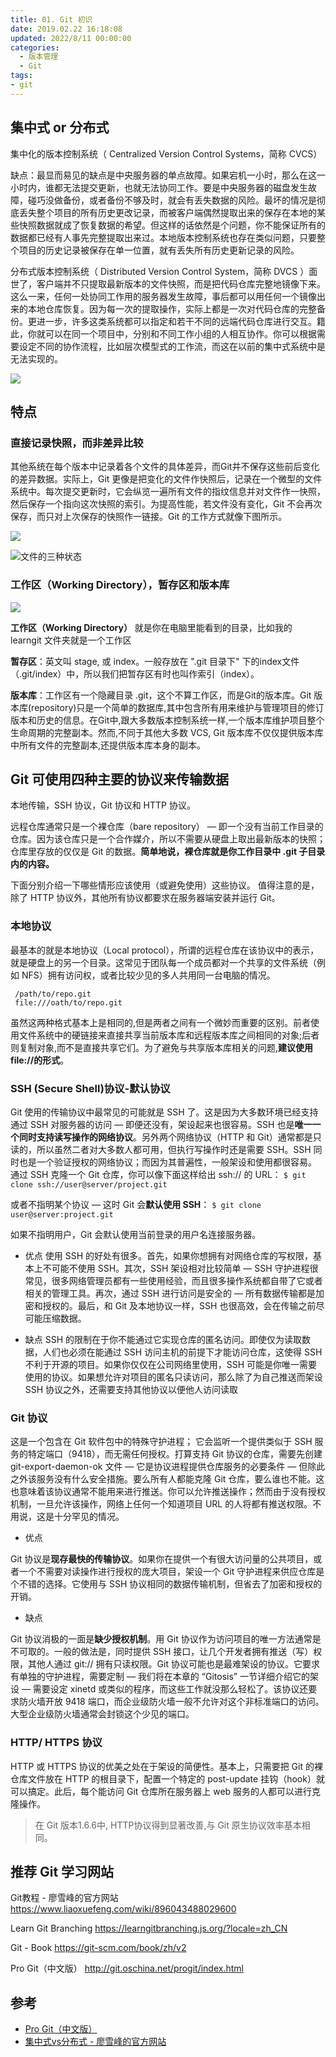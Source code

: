 ```yaml
---
title: 01. Git 初识
date: 2019.02.22 16:18:08
updated: 2022/8/11 00:00:00
categories:
  - 版本管理
  - Git
tags:
- git
---
```


## 集中式 or 分布式

集中化的版本控制系统（ Centralized Version Control Systems，简称 CVCS）

缺点：最显而易见的缺点是中央服务器的单点故障。如果宕机一小时，那么在这一小时内，谁都无法提交更新，也就无法协同工作。要是中央服务器的磁盘发生故障，碰巧没做备份，或者备份不够及时，就会有丢失数据的风险。最坏的情况是彻底丢失整个项目的所有历史更改记录，而被客户端偶然提取出来的保存在本地的某些快照数据就成了恢复数据的希望。但这样的话依然是个问题，你不能保证所有的数据都已经有人事先完整提取出来过。本地版本控制系统也存在类似问题，只要整个项目的历史记录被保存在单一位置，就有丢失所有历史更新记录的风险。

分布式版本控制系统（ Distributed Version Control System，简称 DVCS ）面世了，客户端并不只提取最新版本的文件快照，而是把代码仓库完整地镜像下来。这么一来，任何一处协同工作用的服务器发生故障，事后都可以用任何一个镜像出来的本地仓库恢复。因为每一次的提取操作，实际上都是一次对代码仓库的完整备份。更进一步，许多这类系统都可以指定和若干不同的远端代码仓库进行交互。籍此，你就可以在同一个项目中，分别和不同工作小组的人相互协作。你可以根据需要设定不同的协作流程，比如层次模型式的工作流，而这在以前的集中式系统中是无法实现的。

![](https://upload-images.jianshu.io/upload_images/1662509-b2923fdb4877ea3c.png?imageMogr2/auto-orient/strip%7CimageView2/2/w/1240)

## 特点

### 直接记录快照，而非差异比较

其他系统在每个版本中记录着各个文件的具体差异，而Git并不保存这些前后变化的差异数据。实际上，Git 更像是把变化的文件作快照后，记录在一个微型的文件系统中。每次提交更新时，它会纵览一遍所有文件的指纹信息并对文件作一快照，然后保存一个指向这次快照的索引。为提高性能，若文件没有变化，Git 不会再次保存，而只对上次保存的快照作一链接。Git 的工作方式就像下图所示。

![](https://upload-images.jianshu.io/upload_images/1662509-35591ff1aa0199ee.png?imageMogr2/auto-orient/strip%7CimageView2/2/w/1240)

![文件的三种状态](https://upload-images.jianshu.io/upload_images/1662509-cea25daf3e167dbb.png?imageMogr2/auto-orient/strip%7CimageView2/2/w/1240)

### 工作区（Working Directory），暂存区和版本库

![](https://upload-images.jianshu.io/upload_images/1662509-e41f8d6823312b09.png?imageMogr2/auto-orient/strip%7CimageView2/2/w/1240)

 **工作区（Working Directory）**
就是你在电脑里能看到的目录，比如我的 learngit 文件夹就是一个工作区

 **暂存区**：英文叫 stage, 或 index。一般存放在 ".git 目录下" 下的index文件（.git/index）中，所以我们把暂存区有时也叫作索引（index）。

 **版本库**：工作区有一个隐藏目录 .git，这个不算工作区，而是Git的版本库。Git 版本库(repository)只是一个简单的数据库,其中包含所有用来维护与管理项目的修订版本和历史的信息。在Git中,跟大多数版本控制系统一样,一个版本库维护项目整个生命周期的完整副本。然而,不同于其他大多数 VCS,
 Git 版本库不仅仅提供版本库中所有文件的完整副本,还提供版本库本身的副本。

## Git 可使用四种主要的协议来传输数据

本地传输，SSH 协议，Git 协议和 HTTP 协议。

远程仓库通常只是一个裸仓库（bare repository） — 即一个没有当前工作目录的仓库。因为该仓库只是一个合作媒介，所以不需要从硬盘上取出最新版本的快照；仓库里存放的仅仅是 Git 的数据。**简单地说，裸仓库就是你工作目录中 .git 子目录内的内容。**

下面分别介绍一下哪些情形应该使用（或避免使用）这些协议。
值得注意的是，除了 HTTP 协议外，其他所有协议都要求在服务器端安装并运行 Git。

### 本地协议

最基本的就是本地协议（Local protocol），所谓的远程仓库在该协议中的表示，就是硬盘上的另一个目录。这常见于团队每一个成员都对一个共享的文件系统（例如 NFS）拥有访问权，或者比较少见的多人共用同一台电脑的情况。

```text
 /path/to/repo.git
 file:///oath/to/repo.git
```

虽然这两种格式基本上是相同的,但是两者之间有一个微妙而重要的区别。前者使用文件系统中的硬链接来直接共享当前版本库和远程版本库之间相同的对象;后者则复制对象,而不是直接共享它们。为了避免与共享版本库相关的问题,**建议使用 file://的形式**。

### SSH (Secure Shell)协议-默认协议

Git 使用的传输协议中最常见的可能就是 SSH 了。这是因为大多数环境已经支持通过 SSH 对服务器的访问 — 即便还没有，架设起来也很容易。SSH 也是**唯一一个同时支持读写操作的网络协议**。另外两个网络协议（HTTP 和 Git）通常都是只读的，所以虽然二者对大多数人都可用，但执行写操作时还是需要 SSH。SSH 同时也是一个验证授权的网络协议；而因为其普遍性，一般架设和使用都很容易。
通过 SSH 克隆一个 Git 仓库，你可以像下面这样给出 ssh:// 的 URL：
`$ git clone ssh://user@server/project.git`

或者不指明某个协议 — 这时 Git 会**默认使用 SSH**：
`$ git clone user@server:project.git`

如果不指明用户，Git 会默认使用当前登录的用户名连接服务器。

* 优点
使用 SSH 的好处有很多。首先，如果你想拥有对网络仓库的写权限，基本上不可能不使用 SSH。其次，SSH 架设相对比较简单 — SSH 守护进程很常见，很多网络管理员都有一些使用经验，而且很多操作系统都自带了它或者相关的管理工具。再次，通过 SSH 进行访问是安全的 — 所有数据传输都是加密和授权的。最后，和 Git 及本地协议一样，SSH 也很高效，会在传输之前尽可能压缩数据。

* 缺点
SSH 的限制在于你不能通过它实现仓库的匿名访问。即使仅为读取数据，人们也必须在能通过 SSH 访问主机的前提下才能访问仓库，这使得 SSH 不利于开源的项目。如果你仅仅在公司网络里使用，SSH 可能是你唯一需要使用的协议。如果想允许对项目的匿名只读访问，那么除了为自己推送而架设 SSH 协议之外，还需要支持其他协议以便他人访问读取

### Git 协议

这是一个包含在 Git 软件包中的特殊守护进程； 它会监听一个提供类似于 SSH 服务的特定端口（9418），而无需任何授权。打算支持 Git 协议的仓库，需要先创建 git-export-daemon-ok 文件 — 它是协议进程提供仓库服务的必要条件 — 但除此之外该服务没有什么安全措施。要么所有人都能克隆 Git 仓库，要么谁也不能。这也意味着该协议通常不能用来进行推送。你可以允许推送操作；然而由于没有授权机制，一旦允许该操作，网络上任何一个知道项目 URL 的人将都有推送权限。不用说，这是十分罕见的情况。

* 优点

Git 协议是**现存最快的传输协议**。如果你在提供一个有很大访问量的公共项目，或者一个不需要对读操作进行授权的庞大项目，架设一个 Git 守护进程来供应仓库是个不错的选择。它使用与 SSH 协议相同的数据传输机制，但省去了加密和授权的开销。

* 缺点

Git 协议消极的一面是**缺少授权机制**。用 Git 协议作为访问项目的唯一方法通常是不可取的。一般的做法是，同时提供 SSH 接口，让几个开发者拥有推送（写）权限，其他人通过 git:// 拥有只读权限。Git 协议可能也是最难架设的协议。它要求有单独的守护进程，需要定制 — 我们将在本章的 “Gitosis” 一节详细介绍它的架设 — 需要设定 xinetd 或类似的程序，而这些工作就没那么轻松了。该协议还要求防火墙开放 9418 端口，而企业级防火墙一般不允许对这个非标准端口的访问。大型企业级防火墙通常会封锁这个少见的端口。

### HTTP/ HTTPS 协议

HTTP 或 HTTPS 协议的优美之处在于架设的简便性。基本上，只需要把 Git 的裸仓库文件放在 HTTP 的根目录下，配置一个特定的 post-update 挂钩（hook）就可以搞定。此后，每个能访问 Git 仓库所在服务器上 web 服务的人都可以进行克隆操作。

> 在 Git 版本1.6.6中, HTTP协议得到显著改善,与 Git 原生协议效率基本相同。

## 推荐 Git 学习网站

Git教程 - 廖雪峰的官方网站
<https://www.liaoxuefeng.com/wiki/896043488029600>

Learn Git Branching
<https://learngitbranching.js.org/?locale=zh_CN>

Git - Book
<https://git-scm.com/book/zh/v2>

Pro Git（中文版）
<http://git.oschina.net/progit/index.html>

## 参考

* [Pro Git（中文版）](http://git.oschina.net/progit/index.html)
* [集中式vs分布式 - 廖雪峰的官方网站](https://www.liaoxuefeng.com/wiki/0013739516305929606dd18361248578c67b8067c8c017b000/001374027586935cf69c53637d8458c9aec27dd546a6cd6000)
